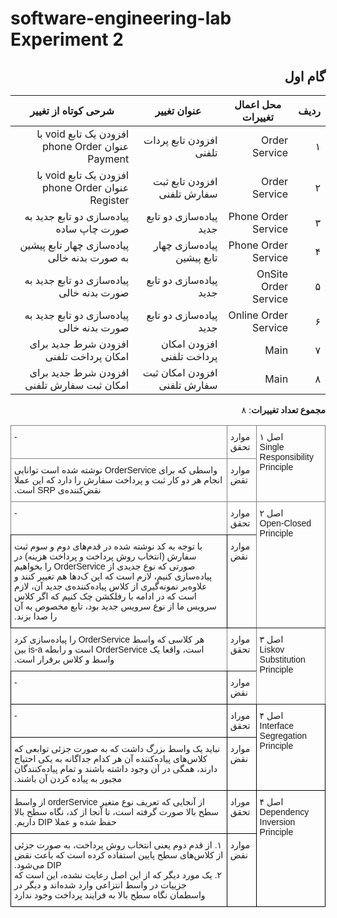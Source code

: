 # software-engineering-lab Experiment 2

<div dir='rtl'>

## گام اول
| ردیف | محل اعمال تغییرات    | عنوان تغییر                  | شرحی کوتاه از تغییر                               |
|------|----------------------|------------------------------|---------------------------------------------------|
| ۱    | Order Service        | افزودن تابع پردات تلفنی      | افزودن یک تابع void با عنوان phone Order Payment  |
| ۲    | Order Service        | افزودن تابع ثبت سفارش تلفنی  | افزودن یک تابع void با عنوان phone Order Register |
| ۳    | Phone Order Service  | پیاده‌سازی دو تابع جدید      | پیاده‌سازی دو تابع جدید به صورت چاپ ساده          |
| ۴    | Phone Order Service  | پیاده‌سازی چهار تابع پیشین   | پیاده‌سازی چهار تابع پیشین به صورت بدنه خالی      |
| ۵    | OnSite Order Service | پیاده‌سازی دو تابع جدید      | پیاده‌سازی دو تابع جدید به صورت بدنه خالی         |
| ۶    | Online Order Service | پیاده‌سازی دو تابع جدید      | پیاده‌سازی دو تابع جدید به صورت بدنه خالی         |
| ۷    | Main                 | افزودن امکان پرداخت تلفنی    | افزودن شرط جدید برای امکان پرداخت تلفنی           |
| ۸    | Main                 | افزودن امکان ثبت سفارش تلفنی | افزودن شرط جدید برای امکان ثبت سفارش تلفنی        |
**مجموع تعداد تغییرات**: ۸

<style type="text/css">
.tg  {border-collapse:collapse;border-spacing:0;}
.tg td{border-color:black;border-style:solid;border-width:1px;font-family:Arial, sans-serif;font-size:14px;
  overflow:hidden;padding:10px 5px;word-break:normal;}
.tg th{border-color:black;border-style:solid;border-width:1px;font-family:Arial, sans-serif;font-size:14px;
  font-weight:normal;overflow:hidden;padding:10px 5px;word-break:normal;}
.tg .tg-0pky{border-color:inherit;text-align:left;vertical-align:top}
.tg .tg-0lax{text-align:left;vertical-align:top}
</style>
<table class="tg"><thead>
  <tr>
    <th class="tg-0pky" rowspan="2">اصل ۱<br>Single Responsibility Principle</th>
    <th class="tg-0pky">موارد تحقق</th>
    <th class="tg-0pky">-</th>
  </tr>
  <tr>
    <th class="tg-0pky">موارد تقض</th>
    <th class="tg-0pky">واسطی که برای OrderService نوشته شده است توانایی انجام هر دو کار ثبت و پرداخت سفارش را دارد که این عملا نقض‌کننده‌ی SRP است.</th>
  </tr></thead>
<tbody>
  <tr>
    <td class="tg-0pky" rowspan="2">اصل ۲<br>Open-Closed Principle</td>
    <td class="tg-0pky">موارد تحقق</td>
    <td class="tg-0pky">-</td>
  </tr>
  <tr>
    <td class="tg-0lax">موارد نقض</td>
    <td class="tg-0lax">با توجه به کد نوشته شده در قدم‌های دوم و سوم ثبت سفارش (انتخاب روش پرداخت و پرداخت هزینه) در صورتی که نوع جدیدی از OrderService را بخواهیم پیاده‌سازی کنیم، لازم است که این ک‌د‌ها هم تغییر کنند و علاوه‌بر نمونه‌گیری از کلاس پیاده‌کننده‌ی جدید آن، لازم است که در ادامه با رفلکشن چک کنیم که اگر کلاس سرویس ما از نوع سرویس جدید بود، تابع مخصوص به آن را صدا بزند.</td>
  </tr>
  <tr>
    <td class="tg-0pky" rowspan="2">اصل ۳<br>Liskov Substitution<br>Principle</td>
    <td class="tg-0pky">موارد تحقق</td>
    <td class="tg-0pky">هر کلاسی که واسط OrderService را پیاده‌سازی کرد است، واقعا یک OrderService است و رابطه is-a بین واسط و کلاس برقرار است.</td>
  </tr>
  <tr>
    <td class="tg-0lax">موارد نقض</td>
    <td class="tg-0lax">-</td>
  </tr>
  <tr>
    <td class="tg-0lax" rowspan="2">اصل ۴<br>Interface Segregation Principle<br></td>
    <td class="tg-0lax">موراد تحقق</td>
    <td class="tg-0lax">-</td>
  </tr>
  <tr>
    <td class="tg-0lax">موارد نقض</td>
    <td class="tg-0lax">نباید یک واسط بزرگ داشت که به صورت جزئی توابعی که کلاس‌های پیاده‌کننده آن هر کدام جداگانه به یکی احتیاج دارند، همگی در آن وجود داشته باشند و تمام پیاده‌کنندگان مجبور به پیاده‌ کردن آن باشند.</td>
  </tr>
  <tr>
    <td class="tg-0lax" rowspan="2">اصل ۴<br>Dependency Inversion Principle</td>
    <td class="tg-0lax">موراد تحقق</td>
    <td class="tg-0lax">از آنجایی که تعریف نوع متغیر orderService از واسط سطح بالا صورت گرفته است، تا آنجا از کد، نگاه سطح بالا حفظ شده و عملا DIP داریم.</td>
  </tr>
  <tr>
    <td class="tg-0lax">موارد نقض</td>
    <td class="tg-0lax">۱. از قدم دوم یعنی انتخاب روش پرداخت، به صورت جزئی از کلاس‌های سطح پایین استفاده کرده است که باعث نقض DIP می‌شود.<br>۲. یک مورد دیگر که از این اصل رعایت نشده، این است که جزییات در واسط انتزاعی وارد شد‌ه‌اند و دیگر در واسطمان نگاه سطح بالا به فرایند پرداخت وجود ندارد</td>
  </tr>
</tbody></table>
